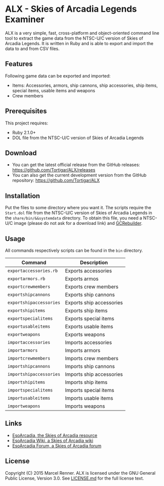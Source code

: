 ALX - Skies of Arcadia Legends Examiner
=======================================

ALX is a very simple, fast, cross-platform and object-oriented command line 
tool to extract the game data from the NTSC-U/C version of Skies of Arcadia 
Legends. It is written in Ruby and is able to export and import the data to 
and from CSV files.

Features
--------

Following game data can be exported and imported:
  * Items: Accessories, armors, ship cannons, ship accessories, ship items, 
    special items, usable items and weapons
  * Crew members

Prerequisites
-------------

This project requires:
  * Ruby 2.1.0+
  * DOL file from the NTSC-U/C version of Skies of Arcadia Legends

Download
--------

* You can get the latest official release from the GitHub releases:
  https://github.com/Tortigar/ALX/releases
* You can also get the current development version from the GitHub repository:
  https://github.com/Tortigar/ALX

Installation
------------

Put the files to some directory where you want it. The scripts require the 
`Start.dol` file from the NTSC-U/C version of Skies of Arcadia Legends in the 
`share/bin/&&systemdata` directory. To obtain this file, you need a NTSC-U/C 
image (please do not ask for a download link) and [GCRebuilder](http://www.romhacking.net/utilities/619/).

Usage
-----

All commands respectively scripts can be found in the `bin` directory.

| Command                   | Description              |
| ------------------------- | ------------------------ |
| `exportaccessories.rb`  | Exports accessories      |
| `exportarmors.rb`       | Exports armos            |
| `exportcrewmembers`     | Exports crew members     |
| `exportshipcannons`     | Exports ship cannons     |
| `exportshipaccessories` | Exports ship accessories |
| `exportshipitems`       | Exports ship items       |
| `exportspecialitems`    | Exports special items    |
| `exportusableitems`     | Exports usable items     |
| `exportweapons`         | Exports weapons          |
| `importaccessories`     | Imports accessories      |
| `importarmors`          | Imports armors           |
| `importcrewmembers`     | Imports crew members     |
| `importshipcannons`     | Imports ship cannons     |
| `importshipaccessories` | Imports ship accessories |
| `importshipitems`       | Imports ship items       |
| `importspecialitems`    | Imports special items    |
| `importusableitems`     | Imports usable items     |
| `importweapons`         | Imports weapons          |

Links
-----

* [EsoArcadia, the Skies of Arcadia resource](http://www.esoarcadia.org/)
* [EsoArcadia Wiki, a Skies of Arcadia wiki](http://www.esoarcadia.org/wiki)
* [EsoArcadia Forum, a Skies of Arcadia forum](http://www.esoarcadia.org/forum)

License
-------

Copyright (C) 2015 Marcel Renner. ALX is licensed under the GNU General Public 
License, Version 3.0. See [LICENSE.md](LICENSE.md) for the full license text.

